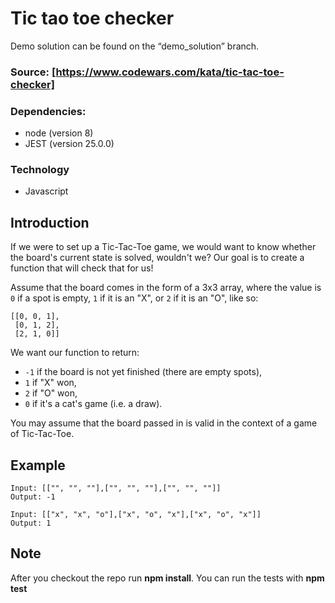 # Tic tao toe checker
Demo solution can be found on the “demo_solution” branch.

### Source: [https://www.codewars.com/kata/tic-tac-toe-checker]
### Dependencies:
- node (version 8)
- JEST (version 25.0.0)

### Technology
- Javascript

## Introduction
If we were to set up a Tic-Tac-Toe game, we would want to know whether the board's current state is solved, wouldn't we? Our goal is to create a function that will check that for us!

Assume that the board comes in the form of a 3x3 array, where the value is  `0`  if a spot is empty,  `1`  if it is an "X", or  `2`  if it is an "O", like so:
```
[[0, 0, 1],
 [0, 1, 2],
 [2, 1, 0]]
```

We want our function to return:
-   `-1`  if the board is not yet finished (there are empty spots),
-   `1`  if "X" won,
-   `2`  if "O" won,
-   `0`  if it's a cat's game (i.e. a draw).

You may assume that the board passed in is valid in the context of a game of Tic-Tac-Toe.

## Example
```
Input: [["", "", ""],["", "", ""],["", "", ""]]
Output: -1
```

```
Input: [["x", "x", "o"],["x", "o", "x"],["x", "o", "x"]]
Output: 1
```

## Note
After you checkout the repo run **npm install**.
You can run the tests with **npm test**